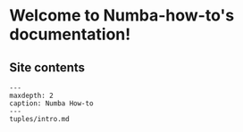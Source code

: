 # Welcome to Numba-how-to's documentation!


## Site contents

```{toctree}
---
maxdepth: 2
caption: Numba How-to
---
tuples/intro.md
```